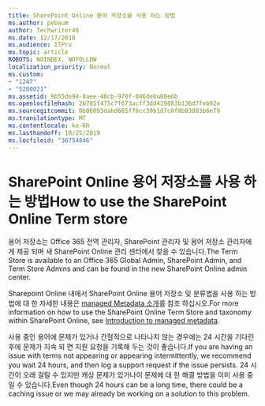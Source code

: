 ```yaml
---
title: SharePoint Online 용어 저장소를 사용 하는 방법
ms.author: pebaum
author: Techwriter40
ms.date: 12/17/2018
ms.audience: ITPro
ms.topic: article
ROBOTS: NOINDEX, NOFOLLOW
localization_priority: Normal
ms.custom:
- "1247"
- "5200021"
ms.assetid: 9b55de94-8aee-40cb-970f-046de0a80e6b
ms.openlocfilehash: 2b785f475c7f673acff3dd419883b136d7feb92e
ms.sourcegitcommit: 0b06093dabd685f76cc39b1d7c0f8b03883b6e79
ms.translationtype: MT
ms.contentlocale: ko-KR
ms.lasthandoff: 10/25/2019
ms.locfileid: "36754846"
---
```

# <a name="how-to-use-the-sharepoint-online-term-store"></a><span data-ttu-id="65187-102">SharePoint Online 용어 저장소를 사용 하는 방법</span><span class="sxs-lookup"><span data-stu-id="65187-102">How to use the SharePoint Online Term store</span></span>

<span data-ttu-id="65187-103">용어 저장소는 Office 365 전역 관리자, SharePoint 관리자 및 용어 저장소 관리자에 게 제공 되며 새 SharePoint Online 관리 센터에서 찾을 수 있습니다.</span><span class="sxs-lookup"><span data-stu-id="65187-103">The Term Store is available to an Office 365 Global Admin, SharePoint Admin, and Term Store Admins and can be found in the new SharePoint Online admin center.</span></span>
  
<span data-ttu-id="65187-104">Sharepoint Online 내에서 SharePoint Online 용어 저장소 및 분류법을 사용 하는 방법에 대 한 자세한 내용은 [managed Metadata 소개](https://go.microsoft.com/fwlink/?linkid=2044674&amp;clcid=0x409)를 참조 하십시오.</span><span class="sxs-lookup"><span data-stu-id="65187-104">For more information on how to use the SharePoint Online Term Store and taxonomy within SharePoint Online, see [Introduction to managed metadata](https://go.microsoft.com/fwlink/?linkid=2044674&amp;clcid=0x409).</span></span>
  
<span data-ttu-id="65187-105">사용 중인 용어에 문제가 있거나 간헐적으로 나타나지 않는 경우에는 24 시간을 기다린 후에 문제가 지속 되 면 지원 요청을 기록해 두는 것이 좋습니다.</span><span class="sxs-lookup"><span data-stu-id="65187-105">If you are having an issue with terms not appearing or appearing intermittently, we recommend you wait 24 hours, and then log a support request if the issue persists.</span></span> <span data-ttu-id="65187-106">24 시간이 오래 걸릴 수 있지만 캐싱 문제가 있거나이 문제에 대 한 해결 방법을 이미 사용 중일 수 있습니다.</span><span class="sxs-lookup"><span data-stu-id="65187-106">Even though 24 hours can be a long time, there could be a caching issue or we may already be working on a solution to this problem.</span></span>
  